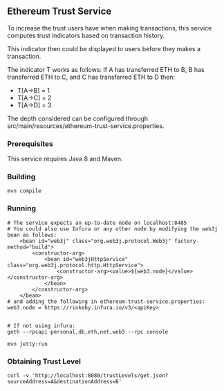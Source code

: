 ## Ethereum Trust Service

To increase the trust users have when making transactions, this service computes trust indicators based on transaction history. 

This indicator then could be displayed to users before they makes a transaction.

The indicator T works as follows: If A has transferred ETH to B, B has transferred ETH to C,
and C has transferred ETH to D then:

* T[A->B] = 1
* T[A->C] = 2
* T[A->D] = 3

The depth considered can be configured through src/main/resources/ethereum-trust-service.properties.

### Prerequisites
This service requires Java 8 and Maven.

### Building
```
mvn compile
```

### Running
```
# The service expects an up-to-date node on localhost:8485
# You could also use Infura or any other node by modifying the web3j bean as follows:
    <bean id="web3j" class="org.web3j.protocol.Web3j" factory-method="build">
    	<constructor-arg>
    		<bean id="web3jHttpService" class="org.web3j.protocol.http.HttpService">
    			<constructor-arg><value>${web3.node}</value></constructor-arg>
    		</bean>
    	</constructor-arg>
    </bean>
# and adding the following in ethereum-trust-service.properties:
web3.node = https://rinkeby.infura.io/v3/<apiKey>

    
# If not using infura:
geth --rpcapi personal,db,eth,net,web3 --rpc console

mvn jetty:run

```

### Obtaining Trust Level
```
curl -v 'http://localhost:8080/trustLevels/get.json?sourceAddress=A&destinationAddress=B'
```

